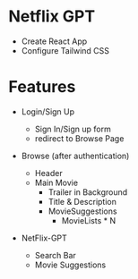 # Netflix GPT

- Create React App
- Configure Tailwind CSS

# Features
- Login/Sign Up
    - Sign In/Sign up form
    - redirect to Browse Page
- Browse (after authentication)
    - Header
    - Main Movie
        - Trailer in Background
        - Title & Description 
        - MovieSuggestions
             - MovieLists * N

- NetFlix-GPT
     - Search Bar
     - Movie Suggestions